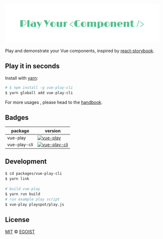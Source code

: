 ![logo](./media/logo.png)

Play and demonstrate your Vue components, inspired by [react-storybook](https://github.com/kadirahq/react-storybook).

## Play it in seconds

Install with [yarn](https://yarnpkg.com/):

```bash
# $ npm install -g vue-play-cli
$ yarn globall add vue-play-cli
```

For more usages , please head to the [handbook](https://egoistian.com/vue-play).

## Badges

|package|version|
|---|---|
|vue-play|[![vue-play](https://img.shields.io/npm/v/vue-play.svg?style=flat-square)](https://www.npmjs.com/package/vue-play)|
|vue-play-cli|[![vue-play-cli](https://img.shields.io/npm/v/vue-play-cli.svg?style=flat-square)](https://www.npmjs.com/package/vue-play-cli)|

## Development

```bash
$ cd packages/vue-play-cli
$ yarn link

# build vue-play
$ yarn run build
# run example play script
$ vue-play playspot/play.js
```

## License

[MIT](https://egoist.mit-license.org) &copy; [EGOIST](https://github.com/egoist)
